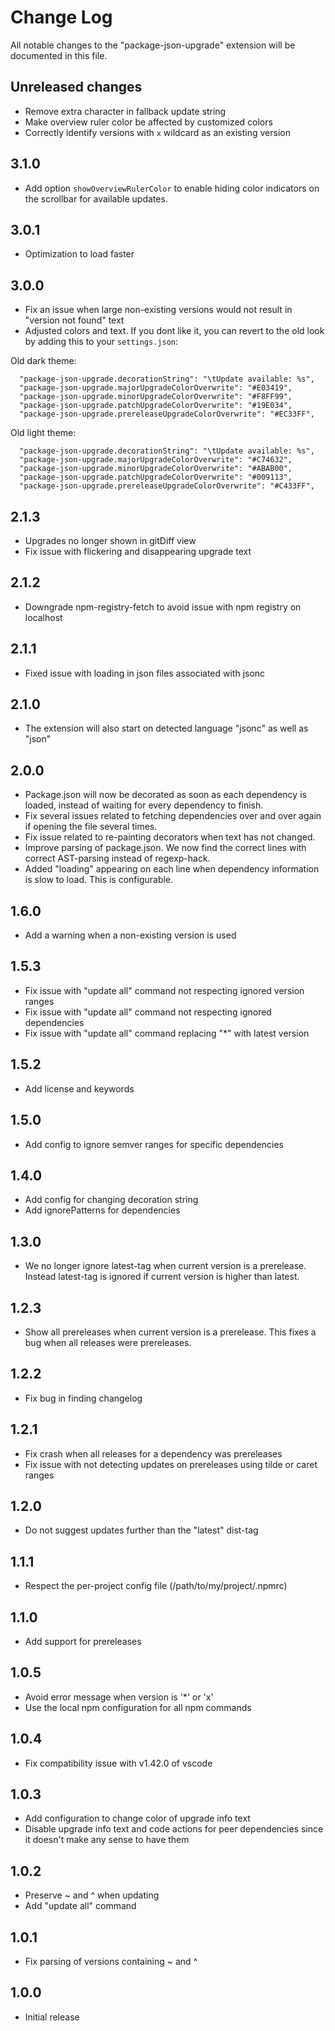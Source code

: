 # Change Log

All notable changes to the "package-json-upgrade" extension will be documented in this file.

## Unreleased changes

- Remove extra character in fallback update string
- Make overview ruler color be affected by customized colors
- Correctly identify versions with `x` wildcard as an existing version

## 3.1.0

- Add option `showOverviewRulerColor` to enable hiding color indicators on the scrollbar for available updates.

## 3.0.1

- Optimization to load faster

## 3.0.0

- Fix an issue when large non-existing versions would not result in "version not found" text
- Adjusted colors and text. If you dont like it, you can revert to the old look by adding this to your `settings.json`:

Old dark theme:

```
  "package-json-upgrade.decorationString": "\tUpdate available: %s",
  "package-json-upgrade.majorUpgradeColorOverwrite": "#E03419",
  "package-json-upgrade.minorUpgradeColorOverwrite": "#F8FF99",
  "package-json-upgrade.patchUpgradeColorOverwrite": "#19E034",
  "package-json-upgrade.prereleaseUpgradeColorOverwrite": "#EC33FF",
```

Old light theme:

```
  "package-json-upgrade.decorationString": "\tUpdate available: %s",
  "package-json-upgrade.majorUpgradeColorOverwrite": "#C74632",
  "package-json-upgrade.minorUpgradeColorOverwrite": "#ABAB00",
  "package-json-upgrade.patchUpgradeColorOverwrite": "#009113",
  "package-json-upgrade.prereleaseUpgradeColorOverwrite": "#C433FF",
```

## 2.1.3

- Upgrades no longer shown in gitDiff view
- Fix issue with flickering and disappearing upgrade text

## 2.1.2

- Downgrade npm-registry-fetch to avoid issue with npm registry on localhost

## 2.1.1

- Fixed issue with loading in json files associated with jsonc

## 2.1.0

- The extension will also start on detected language "jsonc" as well as "json"

## 2.0.0

- Package.json will now be decorated as soon as each dependency is loaded, instead of waiting for every dependency to finish.
- Fix several issues related to fetching dependencies over and over again if opening the file several times.
- Fix issue related to re-painting decorators when text has not changed.
- Improve parsing of package.json. We now find the correct lines with correct AST-parsing instead of regexp-hack.
- Added "loading" appearing on each line when dependency information is slow to load. This is configurable.

## 1.6.0

- Add a warning when a non-existing version is used

## 1.5.3

- Fix issue with "update all" command not respecting ignored version ranges
- Fix issue with "update all" command not respecting ignored dependencies
- Fix issue with "update all" command replacing "\*" with latest version

## 1.5.2

- Add license and keywords

## 1.5.0

- Add config to ignore semver ranges for specific dependencies

## 1.4.0

- Add config for changing decoration string
- Add ignorePatterns for dependencies

## 1.3.0

- We no longer ignore latest-tag when current version is a prerelease. Instead latest-tag is ignored if current version is higher than latest.

## 1.2.3

- Show all prereleases when current version is a prerelease. This fixes a bug when all releases were prereleases.

## 1.2.2

- Fix bug in finding changelog

## 1.2.1

- Fix crash when all releases for a dependency was prereleases
- Fix issue with not detecting updates on prereleases using tilde or caret ranges

## 1.2.0

- Do not suggest updates further than the "latest" dist-tag

## 1.1.1

- Respect the per-project config file (/path/to/my/project/.npmrc)

## 1.1.0

- Add support for prereleases

## 1.0.5

- Avoid error message when version is '\*' or 'x'
- Use the local npm configuration for all npm commands

## 1.0.4

- Fix compatibility issue with v1.42.0 of vscode

## 1.0.3

- Add configuration to change color of upgrade info text
- Disable upgrade info text and code actions for peer dependencies since it doesn't make any sense to have them

## 1.0.2

- Preserve ~ and ^ when updating
- Add "update all" command

## 1.0.1

- Fix parsing of versions containing ~ and ^

## 1.0.0

- Initial release
